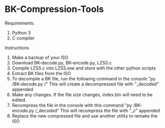 # BK-Compression-Tools

Requirements:
1) Python 3
2) C compiler

Instructions
1) Make a backup of your ISO
2) Download BK-decode.py, BK-encode.py, LZSS.c
3) Compile LZSS.c into LZSS.exe and store with the other python scripts
4) Extract BK files from the ISO
5) To decompile a BK file, run the following command in the console "py <path>/BK-decode.py <path>/<FILENAME>" This will create a decompressed file with "_decoded" appended
6) Make any changes. If the file size changes, index.bin will need to be edited.
7) Recompress the file in the console with this command "py <path>/BK-encode.py <path>/<FILENAME>_decoded" This will recompress the file with "_c" appended
8) Replace the new compressed file and use another utility to remake the ISO
